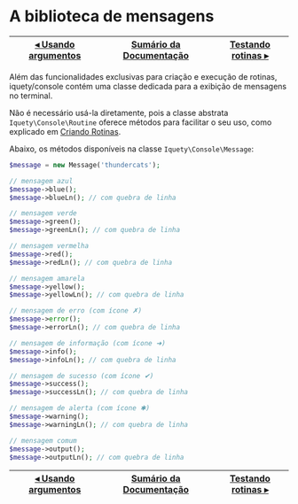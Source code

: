 # A biblioteca de mensagens

[◂ Usando argumentos](06-usando-os-argumentos.md) | [Sumário da Documentação](indice.md) | [Testando rotinas ▸](08-testando-rotinas.md)
-- | -- | --

Além das funcionalidades exclusivas para criação e execução de rotinas, iquety/console
contém uma classe dedicada para a exibição de mensagens no terminal.

Não é necessário usá-la diretamente, pois a classe abstrata `Iquety\Console\Routine`
oferece métodos para facilitar o seu uso, como explicado em [Criando Rotinas](04-criando-rotinas.md). 

Abaixo, os métodos disponíveis na classe `Iquety\Console\Message`:

```php
$message = new Message('thundercats');

// mensagem azul
$message->blue();
$message->blueLn(); // com quebra de linha

// mensagem verde
$message->green();
$message->greenLn(); // com quebra de linha

// mensagem vermelha
$message->red();
$message->redLn(); // com quebra de linha

// mensagem amarela
$message->yellow();
$message->yellowLn(); // com quebra de linha

// mensagem de erro (com ícone ✗)
$message->error();
$message->errorLn(); // com quebra de linha

// mensagem de informação (com ícone ➜)
$message->info();
$message->infoLn(); // com quebra de linha

// mensagem de sucesso (com ícone ✔)
$message->success();
$message->successLn(); // com quebra de linha

// mensagem de alerta (com ícone ✱)
$message->warning();
$message->warningLn(); // com quebra de linha

// mensagem comum
$message->output();
$message->outputLn(); // com quebra de linha
```

[◂ Usando argumentos](06-usando-os-argumentos.md) | [Sumário da Documentação](indice.md) | [Testando rotinas ▸](08-testando-rotinas.md)
-- | -- | --

